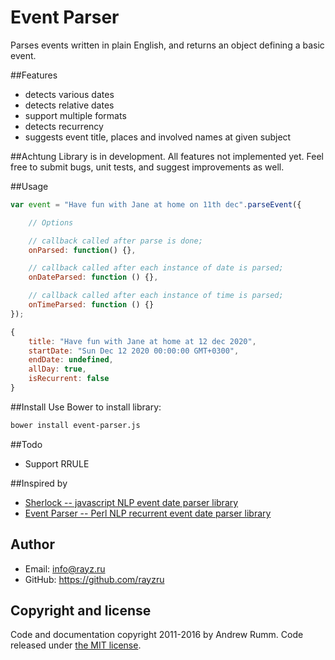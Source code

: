Event Parser
========

Рarses events written in plain English, and returns an object defining a basic event.

##Features
* detects various dates
* detects relative dates
* support multiple formats
* detects recurrency
* suggests event title, places and involved names at given subject


##Achtung
Library is in development. All features not implemented yet. Feel free to submit bugs, unit tests, and suggest improvements as well.

##Usage

```javascript
var event = "Have fun with Jane at home on 11th dec".parseEvent({

	// Options

	// callback called after parse is done;
	onParsed: function() {},

   	// callback called after each instance of date is parsed;
    onDateParsed: function () {},

   	// callback called after each instance of time is parsed;
    onTimeParsed: function () {}
});

```

```javascript
{
	title: "Have fun with Jane at home at 12 dec 2020",
	startDate: "‌Sun Dec 12 2020 00:00:00 GMT+0300",
	endDate: undefined,
	allDay: true,
	isRecurrent: false
}
````

##Install
Use Bower to install library:
```sh
bower install event-parser.js
```

##Todo
* Support RRULE

##Inspired by

* [Sherlock -- javascript NLP event date parser library](https://github.com/neilgupta/Sherlock/)
* [Event Parser -- Perl NLP recurrent event date parser library](https://github.com/kvh/recurrent/blob/master/src/recurrent/event_parser.py)

## Author
- Email: info@rayz.ru
- GitHub: https://github.com/rayzru

## Copyright and license

Code and documentation copyright 2011-2016 by Andrew Rumm.
Code released under [the MIT license](https://github.com/rayzru/event-parser/blob/master/LICENSE).